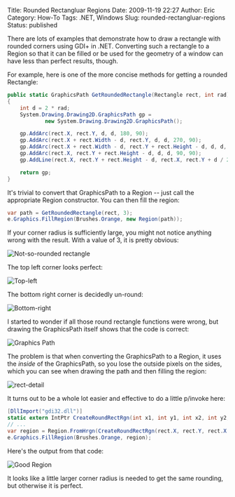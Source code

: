 Title: Rounded Rectangluar Regions
Date: 2009-11-19 22:27
Author: Eric
Category: How-To
Tags: .NET, Windows
Slug: rounded-rectangluar-regions
Status: published

There are lots of examples that demonstrate how to draw a rectangle with
rounded corners using GDI+ in .NET. Converting such a rectangle to a
Region so that it can be filled or be used for the geometry of a window
can have less than perfect results, though.

For example, here is one of the more concise methods for getting a
rounded Rectangle:

```csharp
public static GraphicsPath GetRoundedRectangle(Rectangle rect, int rad)
{
    int d = 2 * rad;
    System.Drawing.Drawing2D.GraphicsPath gp =
            new System.Drawing.Drawing2D.GraphicsPath();

    gp.AddArc(rect.X, rect.Y, d, d, 180, 90);
    gp.AddArc(rect.X + rect.Width - d, rect.Y, d, d, 270, 90);
    gp.AddArc(rect.X + rect.Width - d, rect.Y + rect.Height - d, d, d, 0, 90);
    gp.AddArc(rect.X, rect.Y + rect.Height - d, d, d, 90, 90);
    gp.AddLine(rect.X, rect.Y + rect.Height - d, rect.X, rect.Y + d / 2);

    return gp;
}
```

It's trivial to convert that GraphicsPath to a Region -- just call the
appropriate Region constructor. You can then fill the region:

```csharp
var path = GetRoundedRectangle(rect, 3);
e.Graphics.FillRegion(Brushes.Orange, new Region(path));
```

If your corner radius is sufficiently large, you might not notice
anything wrong with the result. With a value of 3, it is pretty obvious:

![Not-so-rounded
rectangle]({filename}/images/rect-bad.png "Not-so-rounded rectangle")

The top left corner looks perfect:

![Top-left]({filename}/images/rect-topleft.png "Top-left")

The bottom right corner is decidedly un-round:

![Bottom-right]({filename}/images/rect-bottomright1.png "Bottom-right")

I started to wonder if all those round rectangle functions were wrong,
but drawing the GraphicsPath itself shows that the code is correct:

![Graphics
Path]({filename}/images/rect-path.png "Graphics Path")

The problem is that when converting the GraphicsPath to a Region, it
uses the *inside* of the GraphicsPath, so you lose the outside pixels on
the sides, which you can see when drawing the path and then filling the
region:

![rect-detail]({filename}/images/rect-detail.png "Missing pixels in the region")

It turns out to be a whole lot easier and effective to do a little
p/invoke here:

```csharp
[DllImport("gdi32.dll")]
static extern IntPtr CreateRoundRectRgn(int x1, int y1, int x2, int y2, int cx, int cy);
// ...
var region = Region.FromHrgn(CreateRoundRectRgn(rect.X, rect.Y, rect.X + rect.Width, rect.Y + rect.Height, 3, 3));
e.Graphics.FillRegion(Brushes.Orange, region);
```

Here's the output from that code:

![Good
Region]({filename}/images/rect-good.png "Good Region")

It looks like a little larger corner radius is needed to get the same
rounding, but otherwise it is perfect.
